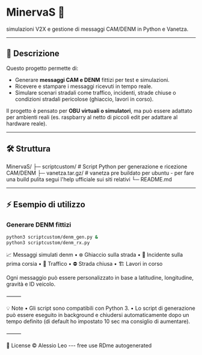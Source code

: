 # MinervaS 🚀

simulazioni V2X e gestione di messaggi CAM/DENM in Python e Vanetza.

---

## 📌 Descrizione

Questo progetto permette di:

- Generare **messaggi CAM e DENM** fittizi per test e simulazioni.  
- Ricevere e stampare i messaggi ricevuti in tempo reale.  
- Simulare scenari stradali come traffico, incidenti, strade chiuse o condizioni stradali pericolose (ghiaccio, lavori in corso).  

Il progetto è pensato per **OBU virtuali o simulatori**, ma può essere adattato per ambienti reali (es. raspbarry al netto di piccoli edit per adattare al hardware reale).

---

## 🛠️ Struttura
MinervaS/
├─ scriptcustom/      # Script Python per generazione e ricezione CAM/DENM
├─ vanetza.tar.gz/             # vanetza pre buildato per ubuntu - per fare una build pulita segui l'help ufficiale sui siti relativi
└─ README.md

---

## ⚡ Esempio di utilizzo

### Generare DENM fittizi

```bash
python3 scriptcustom/denm_gen.py &
python3 scriptcustom/denm_rx.py
```

📈 Messaggi simulati denm
	•	❄️ Ghiaccio sulla strada
	•	🚨 Incidente sulla prima corsia
	•	🚗 Traffico
	•	⛔ Strada chiusa
	•	🏗️ Lavori in corso

Ogni messaggio può essere personalizzato in base a latitudine, longitudine, gravità e ID veicolo.

⸻

💡 Note
	•	Gli script sono compatibili con Python 3.
	•	Lo script di generazione può essere eseguito in background e chiudersi automaticamente dopo un tempo definito (di default ho impostato 10 sec ma consiglio di aumentare).

⸻

📄 License © Alessio Leo --- free use
RDme autogenerated
